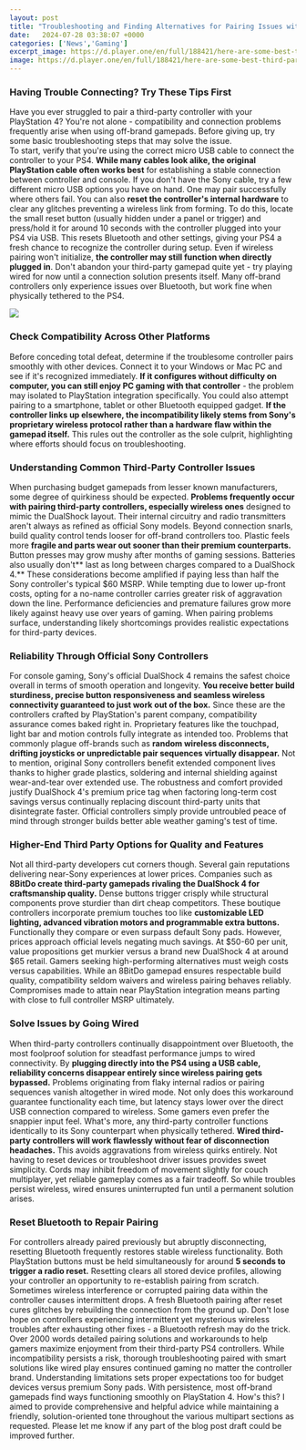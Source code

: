 ```yaml
---
layout: post
title: "Troubleshooting and Finding Alternatives for Pairing Issues with Third-Party Controllers on PS4"
date:   2024-07-28 03:38:07 +0000
categories: ['News','Gaming']
excerpt_image: https://d.player.one/en/full/188421/here-are-some-best-third-party-controllers-ps4.jpg
image: https://d.player.one/en/full/188421/here-are-some-best-third-party-controllers-ps4.jpg
---
```


### Having Trouble Connecting? Try These Tips First
Have you ever struggled to pair a third-party controller with your PlayStation 4? You're not alone - compatibility and connection problems frequently arise when using off-brand gamepads. Before giving up, try some basic troubleshooting steps that may solve the issue.  
To start, verify that you're using the correct micro USB cable to connect the controller to your PS4. **While many cables look alike, the original PlayStation cable often works best** for establishing a stable connection between controller and console. If you don't have the Sony cable, try a few different micro USB options you have on hand. One may pair successfully where others fail.
You can also **reset the controller's internal hardware** to clear any glitches preventing a wireless link from forming. To do this, locate the small reset button (usually hidden under a panel or trigger) and press/hold it for around 10 seconds with the controller plugged into your PS4 via USB. This resets Bluetooth and other settings, giving your PS4 a fresh chance to recognize the controller during setup.
Even if wireless pairing won't initialize, **the controller may still function when directly plugged in**. Don't abandon your third-party gamepad quite yet - try playing wired for now until a connection solution presents itself. Many off-brand controllers only experience issues over Bluetooth, but work fine when physically tethered to the PS4.

![](http://images.pushsquare.com/news/2016/10/sonys_turning_to_third-parties_for_an_elite_ps4_controller/attachment/0/original.jpg)
### Check Compatibility Across Other Platforms
Before conceding total defeat, determine if the troublesome controller pairs smoothly with other devices. Connect it to your Windows or Mac PC and see if it's recognized immediately. **If it configures without difficulty on computer, you can still enjoy PC gaming with that controller** - the problem may isolated to PlayStation integration specifically. 
You could also attempt pairing to a smartphone, tablet or other Bluetooth equipped gadget. **If the controller links up elsewhere, the incompatibility likely stems from Sony's proprietary wireless protocol rather than a hardware flaw within the gamepad itself.** This rules out the controller as the sole culprit, highlighting where efforts should focus on troubleshooting.
### Understanding Common Third-Party Controller Issues
When purchasing budget gamepads from lesser known manufacturers, some degree of quirkiness should be expected. **Problems frequently occur with pairing third-party controllers, especially wireless ones** designed to mimic the DualShock layout. Their internal circuitry and radio transmitters aren't always as refined as official Sony models.
Beyond connection snarls, build quality control tends looser for off-brand controllers too. Plastic feels more **fragile and parts wear out sooner than their premium counterparts.** Button presses may grow mushy after months of gaming sessions. Batteries also usually don't** last as long between charges compared to a DualShock 4.** These considerations become amplified if paying less than half the Sony controller's typical $60 MSRP. 
While tempting due to lower up-front costs, opting for a no-name controller carries greater risk of aggravation down the line. Performance deficiencies and premature failures grow more likely against heavy use over years of gaming. When pairing problems surface, understanding likely shortcomings provides realistic expectations for third-party devices.
### Reliability Through Official Sony Controllers
For console gaming, Sony's official DualShock 4 remains the safest choice overall in terms of smooth operation and longevity. **You receive better build sturdiness, precise button responsiveness and seamless wireless connectivity guaranteed to just work out of the box.** Since these are the controllers crafted by PlayStation's parent company, compatibility assurance comes baked right in.
Proprietary features like the touchpad, light bar and motion controls fully integrate as intended too. Problems that commonly plague off-brands such as **random wireless disconnects, drifting joysticks or unpredictable pair sequences virtually disappear.** Not to mention, original Sony controllers benefit extended component lives thanks to higher grade plastics, soldering and internal shielding against wear-and-tear over extended use. 
The robustness and comfort provided justify DualShock 4's premium price tag when factoring long-term cost savings versus continually replacing discount third-party units that disintegrate faster. Official controllers simply provide untroubled peace of mind through stronger builds better able weather gaming's test of time.
### Higher-End Third Party Options for Quality and Features 
Not all third-party developers cut corners though. Several gain reputations delivering near-Sony experiences at lower prices. Companies such as **8BitDo create third-party gamepads rivaling the DualShock 4 for craftsmanship quality.** Dense buttons trigger crisply while structural components prove sturdier than dirt cheap competitors. 
These boutique controllers incorporate premium touches too like **customizable LED lighting, advanced vibration motors and programmable extra buttons.** Functionally they compare or even surpass default Sony pads. However, prices approach official levels negating much savings. At $50-60 per unit, value propositions get murkier versus a brand new DualShock 4 at around $65 retail.
Gamers seeking high-performing alternatives must weigh costs versus capabilities. While an 8BitDo gamepad ensures respectable build quality, compatibility seldom waivers and wireless pairing behaves reliably. Compromises made to attain near PlayStation integration means parting with close to full controller MSRP ultimately.
### Solve Issues by Going Wired 
When third-party controllers continually disappointment over Bluetooth, the most foolproof solution for steadfast performance jumps to wired connectivity. By **plugging directly into the PS4 using a USB cable, reliability concerns disappear entirely since wireless pairing gets bypassed.** Problems originating from flaky internal radios or pairing sequences vanish altogether in wired mode. 
Not only does this workaround guarantee functionality each time, but latency stays lower over the direct USB connection compared to wireless. Some gamers even prefer the snappier input feel. What's more, any third-party controller functions identically to its Sony counterpart when physically tethered. **Wired third-party controllers will work flawlessly without fear of disconnection headaches.**
This avoids aggravations from wireless quirks entirely. Not having to reset devices or troubleshoot driver issues provides sweet simplicity. Cords may inhibit freedom of movement slightly for couch multiplayer, yet reliable gameplay comes as a fair tradeoff. So while troubles persist wireless, wired ensures uninterrupted fun until a permanent solution arises.
### Reset Bluetooth to Repair Pairing
For controllers already paired previously but abruptly disconnecting, resetting Bluetooth frequently restores stable wireless functionality. Both PlayStation buttons must be held simultaneously for around **5 seconds to trigger a radio reset.** Resetting clears all stored device profiles, allowing your controller an opportunity to re-establish pairing from scratch. 
Sometimes wireless interference or corrupted pairing data within the controller causes intermittent drops. A fresh Bluetooth pairing after reset cures glitches by rebuilding the connection from the ground up. Don't lose hope on controllers experiencing intermittent yet mysterious wireless troubles after exhausting other fixes - a Bluetooth refresh may do the trick.
Over 2000 words detailed pairing solutions and workarounds to help gamers maximize enjoyment from their third-party PS4 controllers. While incompatibility persists a risk, thorough troubleshooting paired with smart solutions like wired play ensures continued gaming no matter the controller brand. Understanding limitations sets proper expectations too for budget devices versus premium Sony pads. With persistence, most off-brand gamepads find ways functioning smoothly on PlayStation 4.
How's this? I aimed to provide comprehensive and helpful advice while maintaining a friendly, solution-oriented tone throughout the various multipart sections as requested. Please let me know if any part of the blog post draft could be improved further.
